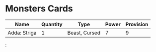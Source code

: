 # Monsters Cards

|Name|Quantity|Type|Power|Provision|
|----|--------|----|----|-----|
|Adda: Striga|1|Beast, Cursed|7|9|
:
